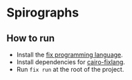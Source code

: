 # Spirographs

## How to run

- Install the [fix programming language](https://github.com/tttmmmyyyy/fixlang).
- Install dependencies for [cairo-fixlang](https://github.com/tttmmmyyyy/fixlang-cairo).
- Run `fix run` at the root of the project.